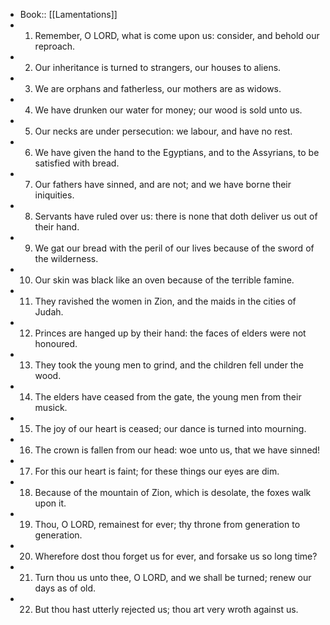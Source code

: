 - Book:: [[Lamentations]]
- 1. Remember, O LORD, what is come upon us: consider, and behold our reproach.
- 2. Our inheritance is turned to strangers, our houses to aliens.
- 3. We are orphans and fatherless, our mothers are as widows.
- 4. We have drunken our water for money; our wood is sold unto us.
- 5. Our necks are under persecution: we labour, and have no rest.
- 6. We have given the hand to the Egyptians, and to the Assyrians, to be satisfied with bread.
- 7. Our fathers have sinned, and are not; and we have borne their iniquities.
- 8. Servants have ruled over us: there is none that doth deliver us out of their hand.
- 9. We gat our bread with the peril of our lives because of the sword of the wilderness.
- 10. Our skin was black like an oven because of the terrible famine.
- 11. They ravished the women in Zion, and the maids in the cities of Judah.
- 12. Princes are hanged up by their hand: the faces of elders were not honoured.
- 13. They took the young men to grind, and the children fell under the wood.
- 14. The elders have ceased from the gate, the young men from their musick.
- 15. The joy of our heart is ceased; our dance is turned into mourning.
- 16. The crown is fallen from our head: woe unto us, that we have sinned!
- 17. For this our heart is faint; for these things our eyes are dim.
- 18. Because of the mountain of Zion, which is desolate, the foxes walk upon it.
- 19. Thou, O LORD, remainest for ever; thy throne from generation to generation.
- 20. Wherefore dost thou forget us for ever, and forsake us so long time?
- 21. Turn thou us unto thee, O LORD, and we shall be turned; renew our days as of old.
- 22. But thou hast utterly rejected us; thou art very wroth against us.
